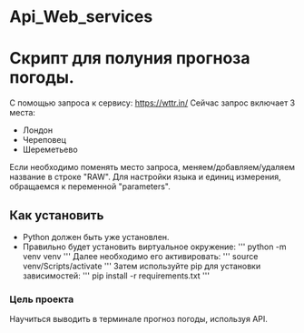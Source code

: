 # Api_Web_services
# Скрипт для полуния прогноза погоды.
С помощью запроса к сервису: https://wttr.in/ 
Сейчас запрос включает 3 места:
* Лондон
* Череповец
* Шереметьево

Если необходимо поменять место запроса, меняем/добавляем/удаляем название в строке "RAW". Для настройки языка и единиц измерения, обращаемся к переменной "parameters".

## Как установить
* Python должен быть уже установлен. 
* Правильно будет установить виртуальное окружение:
''' python -m venv venv '''
Далее необходимо его активировать:
''' source venv/Scripts/activate '''
Затем используйте pip для установки зависимостей:
''' pip install -r requirements.txt '''

### Цель проекта
Научиться выводить в терминале прогноз погоды, используя API.
